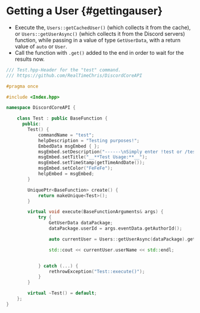 Getting a User {#gettingauser}
============
- Execute the, `Users::getCachedUser()` (which collects it from the cache), or `Users::getUserAsync()` (which collects it from the Discord servers) function, while passing in a value of type `GetUserData`, with a return value of `auto` or `User`.
- Call the function with `.get()` added to the end in order to wait for the results now.

```cpp
/// Test.hpp-Header for the "test" command.
/// https://github.com/RealTimeChris/DiscordCoreAPI

#pragma once

#include <Index.hpp>

namespace DiscordCoreAPI {

	class Test : public BaseFunction {
	  public:
		Test() {
			commandName = "test";
			helpDescription = "Testing purposes!";
			EmbedData msgEmbed { };
			msgEmbed.setDescription("------\nSimply enter !test or /test!\n------");
			msgEmbed.setTitle("__**Test Usage:**__");
			msgEmbed.setTimeStamp(getTimeAndDate());
			msgEmbed.setColor("FeFeFe");
			helpEmbed = msgEmbed;
		}

		UniquePtr<BaseFunction> create() {
			return makeUnique<Test>();
		}

		virtual void execute(BaseFunctionArguments& args) {
			try {
				GetUserData dataPackage;
				dataPackage.userId = args.eventData.getAuthorId();

				auto currentUser = Users::getUserAsync(dataPackage).get();

				std::cout << currentUser.userName << std::endl;


			} catch (...) {
				rethrowException("Test::execute()");
			}
		}

		virtual ~Test() = default;
	};
}


```
